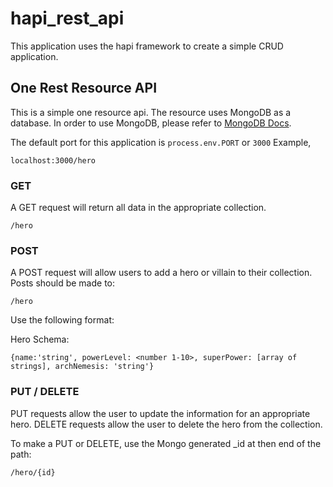 # hapi_rest_api

This application uses the hapi framework to create a simple CRUD application.

## One Rest Resource API

This is a simple one resource api.  The resource uses MongoDB as a database.  In order to
use MongoDB, please refer to [MongoDB Docs](https://docs.mongodb.org/manual/).

The default port for this application is ```process.env.PORT``` or ```3000```
Example,
```
localhost:3000/hero
```

### GET

A GET request will return all data in the appropriate collection.
```
/hero
```

### POST

A POST request will allow users to add a hero or villain to their collection. Posts should be made
to:
```
/hero
```

Use the following format:

Hero Schema:
```
{name:'string', powerLevel: <number 1-10>, superPower: [array of strings], archNemesis: 'string'}
```

### PUT / DELETE

PUT requests allow the user to update the information for an appropriate hero.
DELETE requests allow the user to delete the hero from the collection.

To make a PUT or DELETE, use the Mongo generated _id at then end of the path:
```
/hero/{id}
```
